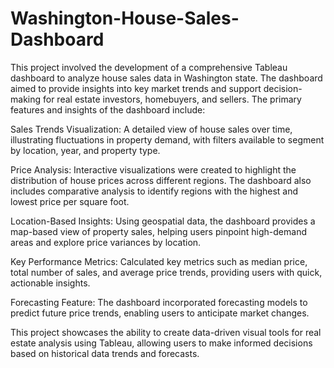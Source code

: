 # Washington-House-Sales-Dashboard
 This project involved the development of a comprehensive Tableau dashboard to analyze house sales data in Washington state. The dashboard aimed to provide insights into key market trends and support decision-making for real estate investors, homebuyers, and sellers. The primary features and insights of the dashboard include:

Sales Trends Visualization: A detailed view of house sales over time, illustrating fluctuations in property demand, with filters available to segment by location, year, and property type.

Price Analysis: Interactive visualizations were created to highlight the distribution of house prices across different regions. The dashboard also includes comparative analysis to identify regions with the highest and lowest price per square foot.

Location-Based Insights: Using geospatial data, the dashboard provides a map-based view of property sales, helping users pinpoint high-demand areas and explore price variances by location.

Key Performance Metrics: Calculated key metrics such as median price, total number of sales, and average price trends, providing users with quick, actionable insights.

Forecasting Feature: The dashboard incorporated forecasting models to predict future price trends, enabling users to anticipate market changes.

This project showcases the ability to create data-driven visual tools for real estate analysis using Tableau, allowing users to make informed decisions based on historical data trends and forecasts.
